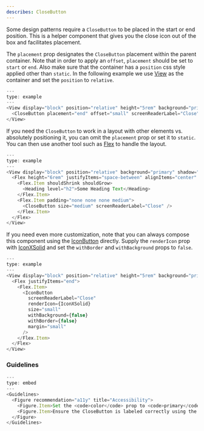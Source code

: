 ```yaml
---
describes: CloseButton
---
```


Some design patterns require a `CloseButton` to be placed in the start or end position. This is a helper component that gives you the close icon out of the box and facilitates placement.

The `placement` prop designates the `CloseButton` placement within the parent container. Note that in order to apply an `offset`, `placement` should be set to `start` or `end`. Also make sure that the container has a `position` css style applied other than `static`. In the following example we use [View](View) as the container and set the `position` to `relative`.

```js
---
type: example
---
<View display="block" position="relative" height="5rem" background="primary" shadow="resting">
  <CloseButton placement="end" offset="small" screenReaderLabel="Close" />
</View>
```

If you need the `CloseButton` to work in a layout with other elements vs. absolutely positioning it, you can omit the `placement` prop or set it to `static`. You can then use another tool such as [Flex](Flex) to handle the layout.

```js
---
type: example
---
<View display="block" position="relative" background="primary" shadow="resting">
  <Flex height="6rem" justifyItems="space-between" alignItems="center" padding="medium">
    <Flex.Item shouldShrink shouldGrow>
      <Heading level="h2">Some Heading Text</Heading>
    </Flex.Item>
    <Flex.Item padding="none none none medium">
      <CloseButton size="medium" screenReaderLabel="Close" />
    </Flex.Item>
  </Flex>
</View>
```

If you need even more customization, note that you can always compose this component using the [IconButton](IconButton) directly. Supply the `renderIcon` prop with [IconXSolid](icons) and set the `withBorder` and `withBackground` props to `false`.

```js
---
type: example
---
<View display="block" position="relative" height="5rem" background="primary" shadow="resting">
  <Flex justifyItems="end">
    <Flex.Item>
      <IconButton
        screenReaderLabel="Close"
        renderIcon={IconXSolid}
        size="small"
        withBackground={false}
        withBorder={false}
        margin="small"
      />
    </Flex.Item>
  </Flex>
</View>
```

### Guidelines

```js
---
type: embed
---
<Guidelines>
  <Figure recommendation="a11y" title="Accessibility">
    <Figure.Item>Set the <code>color</code> prop to <code>primary</code> when a CloseButton appears on a dark background to ensure adequate contrast</Figure.Item>
    <Figure.Item>Ensure the CloseButton is labeled correctly using the <code>screenReaderLabel</code> prop so screen readers announce what action will be taken when selected</Figure.Item>
  </Figure>
</Guidelines>
```
